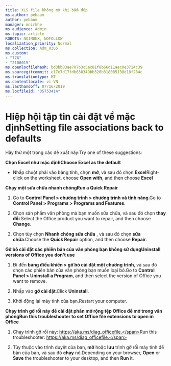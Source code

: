 ```yaml
---
title: XLS file không mở khi bấm đúp
ms.author: pebaum
author: pebaum
manager: mnirkhe
ms.audience: Admin
ms.topic: article
ROBOTS: NOINDEX, NOFOLLOW
localization_priority: Normal
ms.collection: Adm_O365
ms.custom:
- "776"
- "2100015"
ms.openlocfilehash: bd3bb83ae707b3c5ac81f8b66d11aec0e3724c39
ms.sourcegitcommit: e17e7d17fdb638349bb320b318085138d18f284c
ms.translationtype: MT
ms.contentlocale: vi-VN
ms.lasthandoff: 07/16/2019
ms.locfileid: "35753414"
---
```

# <a name="setting-file-associations-back-to-defaults"></a><span data-ttu-id="fcdb7-102">Hiệp hội tập tin cài đặt về mặc định</span><span class="sxs-lookup"><span data-stu-id="fcdb7-102">Setting file associations back to defaults</span></span>

<span data-ttu-id="fcdb7-103">Hãy thử một trong các đề xuất này:</span><span class="sxs-lookup"><span data-stu-id="fcdb7-103">Try one of these suggestions:</span></span>

<span data-ttu-id="fcdb7-104">**Chọn Excel như mặc định**</span><span class="sxs-lookup"><span data-stu-id="fcdb7-104">**Choose Excel as the default**</span></span>

* <span data-ttu-id="fcdb7-105">Nhấp chuột phải vào bảng tính, chọn **mở**, và sau đó chọn **Excel**</span><span class="sxs-lookup"><span data-stu-id="fcdb7-105">Right-click on the worksheet, choose **Open with**, and then choose **Excel**</span></span>

<span data-ttu-id="fcdb7-106">**Chạy một sửa chữa nhanh chóng**</span><span class="sxs-lookup"><span data-stu-id="fcdb7-106">**Run a Quick Repair**</span></span>

1. <span data-ttu-id="fcdb7-107">Go to **Control Panel > chương trình > chương trình và tính năng**.</span><span class="sxs-lookup"><span data-stu-id="fcdb7-107">Go to **Control Panel > Programs > Programs and Features**.</span></span>

2. <span data-ttu-id="fcdb7-108">Chọn sản phẩm văn phòng mà bạn muốn sửa chữa, và sau đó chọn **thay đổi**.</span><span class="sxs-lookup"><span data-stu-id="fcdb7-108">Select the Office product you want to repair, and then choose **Change**.</span></span>

3. <span data-ttu-id="fcdb7-109">Chọn tùy chọn **Nhanh chóng sửa chữa** , và sau đó chọn **sửa chữa**.</span><span class="sxs-lookup"><span data-stu-id="fcdb7-109">Choose the **Quick Repair** option, and then choose **Repair**.</span></span>

<span data-ttu-id="fcdb7-110">**Gỡ bỏ cài đặt các phiên bản của văn phòng bạn không sử dụng**</span><span class="sxs-lookup"><span data-stu-id="fcdb7-110">**Uninstall versions of Office you don't use**</span></span>

1. <span data-ttu-id="fcdb7-111">Đi đến **bảng điều khiển > gỡ bỏ cài đặt một chương trình**, và sau đó chọn các phiên bản của văn phòng bạn muốn loại bỏ.</span><span class="sxs-lookup"><span data-stu-id="fcdb7-111">Go to **Control Panel > Uninstall a Program**, and then select the version of Office you want to remove.</span></span>

2. <span data-ttu-id="fcdb7-112">Nhấp vào **gỡ cài đặt**.</span><span class="sxs-lookup"><span data-stu-id="fcdb7-112">Click **Uninstall**.</span></span>

3. <span data-ttu-id="fcdb7-113">Khởi động lại máy tính của bạn.</span><span class="sxs-lookup"><span data-stu-id="fcdb7-113">Restart your computer.</span></span>

<span data-ttu-id="fcdb7-114">**Chạy trình gỡ rối này để cài đặt phần mở rộng tệp Office để mở trong văn phòng**</span><span class="sxs-lookup"><span data-stu-id="fcdb7-114">**Run this troubleshooter to set Office file extensions to open in Office**</span></span>

1. <span data-ttu-id="fcdb7-115">Chạy trình gỡ rối này: https://aka.ms/diag_officefile.</span><span class="sxs-lookup"><span data-stu-id="fcdb7-115">Run this troubleshooter: https://aka.ms/diag_officefile.</span></span>

2. <span data-ttu-id="fcdb7-116">Tùy thuộc vào trình duyệt của bạn, **mở** hoặc **lưu** trình gỡ rối máy tính để bàn của bạn, và sau đó **chạy** nó.</span><span class="sxs-lookup"><span data-stu-id="fcdb7-116">Depending on your browser, **Open** or **Save** the troubleshooter to your desktop, and then **Run** it.</span></span>
